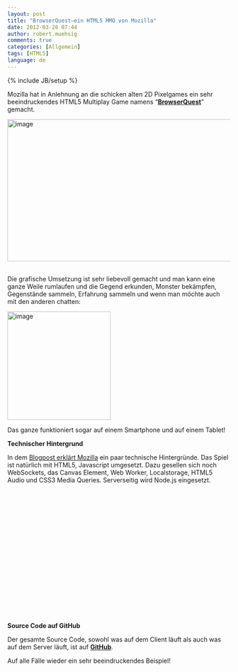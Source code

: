 ```yaml
---
layout: post
title: "BrowserQuest–ein HTML5 MMO von Mozilla"
date: 2012-03-28 07:44
author: robert.muehsig
comments: true
categories: [Allgemein]
tags: [HTML5]
language: de
---
```

{% include JB/setup %}
<p>Mozilla hat in Anlehnung an die schicken alten 2D Pixelgames ein sehr beeindruckendes HTML5 Multiplay Game namens “<a href="http://browserquest.mozilla.org"><strong>BrowserQuest</strong></a>” gemacht. </p> <p><a href="http://browserquest.mozilla.org"><img style="background-image: none; border-bottom: 0px; border-left: 0px; padding-left: 0px; padding-right: 0px; display: inline; border-top: 0px; border-right: 0px; padding-top: 0px" title="image" border="0" alt="image" src="{{BASE_PATH}}/assets/wp-images-de/image1480.png" width="602" height="320"></a>&nbsp;</p> <p>Die grafische Umsetzung ist sehr liebevoll gemacht und man kann eine ganze Weile rumlaufen und die Gegend erkunden, Monster bekämpfen, Gegenstände sammeln, Erfahrung sammeln und wenn man möchte auch mit den anderen chatten:</p> <p><a href="{{BASE_PATH}}/assets/wp-images-de/image1481.png"><img style="background-image: none; border-bottom: 0px; border-left: 0px; padding-left: 0px; padding-right: 0px; display: inline; border-top: 0px; border-right: 0px; padding-top: 0px" title="image" border="0" alt="image" src="{{BASE_PATH}}/assets/wp-images-de/image_thumb652.png" width="233" height="244"></a></p> <p>Das ganze funktioniert sogar auf einem Smartphone und auf einem Tablet! </p> <p><strong>Technischer Hintergrund</strong></p> <p>In dem <a href="http://hacks.mozilla.org/2012/03/browserquest/">Blogpost erklärt Mozilla</a> ein paar technische Hintergründe. Das Spiel ist natürlich mit HTML5, Javascript umgesetzt. Dazu gesellen sich noch WebSockets, das Canvas Element, Web Worker, Localstorage, HTML5 Audio und CSS3 Media Queries. Serverseitig wird Node.js eingesetzt.</p> <div style="padding-bottom: 0px; margin: 0px; padding-left: 0px; padding-right: 0px; display: inline; float: none; padding-top: 0px" id="scid:5737277B-5D6D-4f48-ABFC-DD9C333F4C5D:9c254ab5-47ee-45d5-8fee-4620a2a6af63" class="wlWriterEditableSmartContent"><div><object width="448" height="252"><param name="movie" value="http://www.youtube.com/v/kYcNJQ3Y6Sg?hl=en&amp;hd=1"></param><embed src="http://www.youtube.com/v/kYcNJQ3Y6Sg?hl=en&amp;hd=1" type="application/x-shockwave-flash" width="448" height="252"></embed></object></div></div> <p>&nbsp;</p> <p><strong>Source Code auf GitHub</strong></p> <p>Der gesamte Source Code, sowohl was auf dem Client läuft als auch was auf dem Server läuft, ist auf <a href="https://github.com/mozilla/BrowserQuest"><strong>GitHub</strong></a>.</p> <p>Auf alle Fälle wieder ein sehr beeindruckendes Beispiel!</p>
